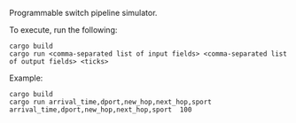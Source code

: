 Programmable switch pipeline simulator.

To execute, run the following:

    cargo build
    cargo run <comma-separated list of input fields> <comma-separated list of output fields> <ticks>

Example:

    cargo build
    cargo run arrival_time,dport,new_hop,next_hop,sport  arrival_time,dport,new_hop,next_hop,sport  100
